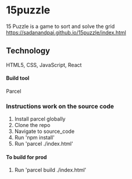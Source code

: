 # 15puzzle
15 Puzzle is a game to sort and solve the grid<br>
https://sadanandpai.github.io/15puzzle/index.html

## Technology
HTML5, CSS, JavaScript, React

#### Build tool
Parcel

### Instructions work on the source code
1. Install parcel globally
2. Clone the repo
3. Navigate to source_code
4. Run 'npm install'
5. Run 'parcel ./index.html'

#### To build for prod
1. Run 'parcel build ./index.html'
